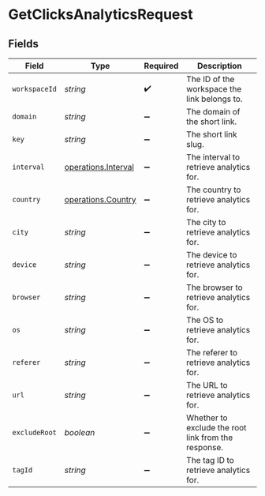 # GetClicksAnalyticsRequest


## Fields

| Field                                                      | Type                                                       | Required                                                   | Description                                                |
| ---------------------------------------------------------- | ---------------------------------------------------------- | ---------------------------------------------------------- | ---------------------------------------------------------- |
| `workspaceId`                                              | *string*                                                   | :heavy_check_mark:                                         | The ID of the workspace the link belongs to.               |
| `domain`                                                   | *string*                                                   | :heavy_minus_sign:                                         | The domain of the short link.                              |
| `key`                                                      | *string*                                                   | :heavy_minus_sign:                                         | The short link slug.                                       |
| `interval`                                                 | [operations.Interval](../../models/operations/interval.md) | :heavy_minus_sign:                                         | The interval to retrieve analytics for.                    |
| `country`                                                  | [operations.Country](../../models/operations/country.md)   | :heavy_minus_sign:                                         | The country to retrieve analytics for.                     |
| `city`                                                     | *string*                                                   | :heavy_minus_sign:                                         | The city to retrieve analytics for.                        |
| `device`                                                   | *string*                                                   | :heavy_minus_sign:                                         | The device to retrieve analytics for.                      |
| `browser`                                                  | *string*                                                   | :heavy_minus_sign:                                         | The browser to retrieve analytics for.                     |
| `os`                                                       | *string*                                                   | :heavy_minus_sign:                                         | The OS to retrieve analytics for.                          |
| `referer`                                                  | *string*                                                   | :heavy_minus_sign:                                         | The referer to retrieve analytics for.                     |
| `url`                                                      | *string*                                                   | :heavy_minus_sign:                                         | The URL to retrieve analytics for.                         |
| `excludeRoot`                                              | *boolean*                                                  | :heavy_minus_sign:                                         | Whether to exclude the root link from the response.        |
| `tagId`                                                    | *string*                                                   | :heavy_minus_sign:                                         | The tag ID to retrieve analytics for.                      |